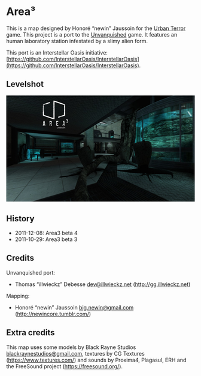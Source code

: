 Area³
=====

This is a map designed by Honoré “newin” Jaussoin for the [Urban Terror](http://www.urbanterror.info) game. This project is a port to the [Unvanquished](https://unvanquished.net) game. It features an human laboratory station infestated by a slimy alien form.

This port is an Interstellar Oasis initiative: [https://github.com/InterstellarOasis/InterstellarOasis](https://github.com/InterstellarOasis/InterstellarOasis).

Levelshot
---------

![Levelshot](meta/area3/area3_web.jpg)

History
-------

* 2011-12-08:	Area3 beta 4
* 2011-10-29:	Area3 beta 3

Credits
-------

Unvanquished port:

* Thomas “illwieckz” Debesse <dev@illwieckz.net> (http://gg.illwieckz.net)

Mapping:

* Honoré “newin” Jaussoin <big.newin@gmail.com> (http://newincore.tumblr.com/)

Extra credits
-------------

This map uses some models by Black Rayne Studios <blackraynestudios@gmail.com>, textures by CG Textures (https://www.textures.com/) and sounds by Proxima4, Plagasul, ERH and the FreeSound project (https://freesound.org/).
